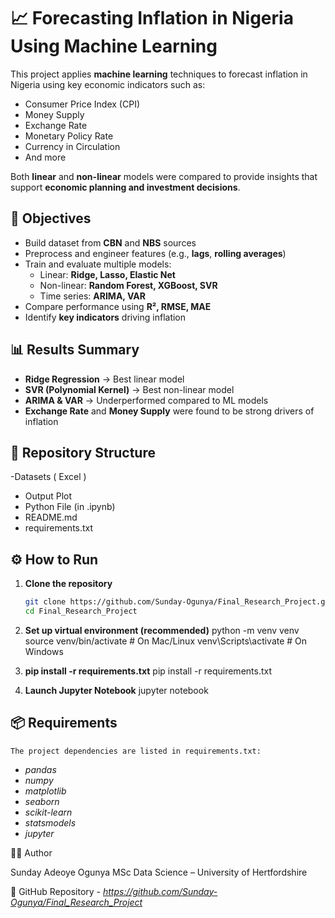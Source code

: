 # 📈 Forecasting Inflation in Nigeria Using Machine Learning

This project applies **machine learning** techniques to forecast inflation in Nigeria using key economic indicators such as:

- Consumer Price Index (CPI)
- Money Supply
- Exchange Rate
- Monetary Policy Rate
- Currency in Circulation
- And more

Both **linear** and **non-linear** models were compared to provide insights that support **economic planning and investment decisions**.

## 🎯 Objectives

- Build dataset from **CBN** and **NBS** sources
- Preprocess and engineer features (e.g., **lags**, **rolling averages**)
- Train and evaluate multiple models:
  - Linear: **Ridge, Lasso, Elastic Net**
  - Non-linear: **Random Forest, XGBoost, SVR**
  - Time series: **ARIMA, VAR**
- Compare performance using **R², RMSE, MAE**
- Identify **key indicators** driving inflation

## 📊 Results Summary

- **Ridge Regression** → Best linear model
- **SVR (Polynomial Kernel)** → Best non-linear model
- **ARIMA & VAR** → Underperformed compared to ML models
- **Exchange Rate** and **Money Supply** were found to be strong drivers of inflation

## 📂 Repository Structure

-Datasets ( Excel )

- Output Plot
- Python File (in .ipynb)
- README.md
- requirements.txt

## ⚙️ How to Run

1. **Clone the repository**

   ```bash
   git clone https://github.com/Sunday-Ogunya/Final_Research_Project.git
   cd Final_Research_Project

   ```

2. **Set up virtual environment (recommended)**
   python -m venv venv
   source venv/bin/activate # On Mac/Linux
   venv\Scripts\activate # On Windows

3. **pip install -r requirements.txt**
   pip install -r requirements.txt

4. **Launch Jupyter Notebook**
   jupyter notebook

## 📦 Requirements

    The project dependencies are listed in requirements.txt:

- _pandas_
- _numpy_
- _matplotlib_
- _seaborn_
- _scikit-learn_
- _statsmodels_
- _jupyter_

👨‍🎓 Author

Sunday Adeoye Ogunya
MSc Data Science – University of Hertfordshire

🔗 GitHub Repository - *https://github.com/Sunday-Ogunya/Final_Research_Project*
